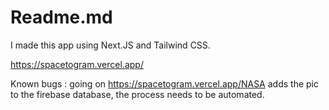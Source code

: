 # Readme.md


I made this app using Next.JS and Tailwind CSS. 


https://spacetogram.vercel.app/



Known bugs : going on https://spacetogram.vercel.app/NASA adds the pic to the firebase database, the process needs to be automated.  
